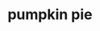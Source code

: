 ---
servings:
notes:
directions: |-
  * Preheat oven to 350
  * Beat egg till frothy
  * Mix flour, sugars and spices, add to egg
  * Add pumpkin and milk, stir til well blended
  * Pour into unbaked pie shell
  * Bake 350 for 50 minutes or set
ingredients: |-
  * 1 c pumpkiin
  * 1 egg
  * 3/4 c sugar
  * 1 tbls (heaping) flour
  * 1/2 tsp salt
  * 1/2 tsp cinnamon
  * 1/4 tsp nutmeg
  * 2 tbls brown sugar
  * 1 1/4 c milk
rating: 4
ease: easy
category: dessert
subcategory: pie
href:
totalTime:
cookTime:
prepTime:
title: pumpkin pie
path: /pumpkin-pie
---